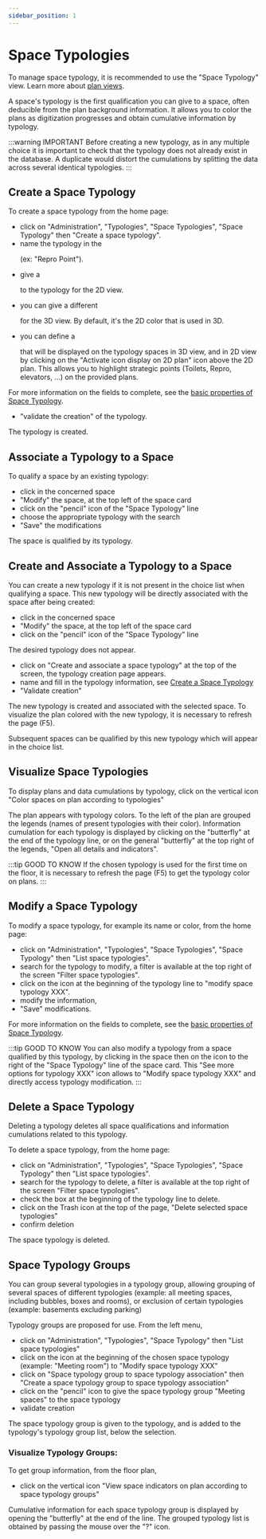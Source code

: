 ```yaml
---
sidebar_position: 1
---
```


# Space Typologies

To manage space typology, it is recommended to use the "Space Typology" view.
Learn more about [plan views](/en/docs/courses/views/planviews#space-typology-view).

A space's typology is the first qualification you can give to a space, often deducible from the plan background information.
It allows you to color the plans as digitization progresses and obtain cumulative information by typology.

:::warning IMPORTANT
Before creating a new typology, as in any multiple choice it is important to check that the typology does not already exist in the database. A duplicate would distort the cumulations by splitting the data across several identical typologies.
:::

## Create a Space Typology

To create a space typology from the home page:

-   click on "Administration", "Typologies", "Space Typologies", "Space Typology" then "Create a space typology".
-   name the typology in the <P code="roomType:name" /> (ex: "Repro Point").
-   give a <P code="roomType:color" /> to the typology for the 2D view.
-   you can give a different <P code="roomType:color3d" /> for the 3D view. By default, it's the 2D color that is used in 3D.
-   you can define a <P code="roomType:icon" /> that will be displayed on the typology spaces in 3D view, and in 2D view by clicking on the "Activate icon display on 2D plan" icon above the 2D plan. This allows you to highlight strategic points (Toilets, Repro, elevators, ...) on the provided plans.

For more information on the fields to complete, see the [basic properties of Space Typology](/en/entities/admin/types/room-types/room-type).

-   "validate the creation" of the typology.

The typology is created.

## Associate a Typology to a Space

To qualify a space by an existing typology:

-   click in the concerned space
-   "Modify" the space, at the top left of the space card
-   click on the "pencil" icon of the "Space Typology" line
-   choose the appropriate typology with the search
-   "Save" the modifications

The space is qualified by its typology.

## Create and Associate a Typology to a Space

You can create a new typology if it is not present in the choice list when qualifying a space.
This new typology will be directly associated with the space after being created:

-   click in the concerned space
-   "Modify" the space, at the top left of the space card
-   click on the "pencil" icon of the "Space Typology" line

The desired typology does not appear.

-   click on "Create and associate a space typology" at the top of the screen, the typology creation page appears.
-   name and fill in the typology information, see [Create a Space Typology](/en/docs/tutorials/surfaces/room/roomtype#create-a-space-typology)
-   "Validate creation"

The new typology is created and associated with the selected space.
To visualize the plan colored with the new typology, it is necessary to refresh the page (F5).

Subsequent spaces can be qualified by this new typology which will appear in the choice list.


## Visualize Space Typologies

To display plans and data cumulations by typology, click on the vertical icon "Color spaces on plan according to typologies"

The plan appears with typology colors.
To the left of the plan are grouped the legends (names of present typologies with their color).
Information cumulation for each typology is displayed by clicking on the "butterfly" at the end of the typology line, or on the general "butterfly" at the top right of the legends, "Open all details and indicators".

:::tip GOOD TO KNOW
If the chosen typology is used for the first time on the floor, it is necessary to refresh the page (F5) to get the typology color on plans.
:::

## Modify a Space Typology

To modify a space typology, for example its name or color, from the home page:

-   click on "Administration", "Typologies", "Space Typologies", "Space Typology" then "List space typologies".
-   search for the typology to modify, a filter is available at the top right of the screen "Filter space typologies".
-   click on the icon at the beginning of the typology line to "modify space typology XXX".
-   modify the information,
-   "Save" modifications.

For more information on the fields to complete, see the [basic properties of Space Typology](/en/entities/admin/types/room-types/room-type).

:::tip GOOD TO KNOW
You can also modify a typology from a space qualified by this typology, by clicking in the space then on the icon to the right of the "Space Typology" line of the space card. This "See more options for typology XXX" icon allows to "Modify space typology XXX" and directly access typology modification.
:::


## Delete a Space Typology

Deleting a typology deletes all space qualifications and information cumulations related to this typology.

To delete a space typology, from the home page:

-   click on "Administration", "Typologies", "Space Typologies", "Space Typology" then "List space typologies".
-   search for the typology to delete, a filter is available at the top right of the screen "Filter space typologies".
-   check the box at the beginning of the typology line to delete.
-   click on the Trash icon at the top of the page, "Delete selected space typologies"
-   confirm deletion

The space typology is deleted.

## Space Typology Groups

You can group several typologies in a typology group, allowing grouping of several spaces of different typologies (example: all meeting spaces, including bubbles, boxes and rooms), or exclusion of certain typologies (example: basements excluding parking)

Typology groups are proposed for use. From the left menu,

-   click on "Administration", "Typologies", "Space Typology" then "List space typologies"
-   click on the icon at the beginning of the chosen space typology (example: "Meeting room") to "Modify space typology XXX"
-   click on "Space typology group to space typology association" then "Create a space typology group to space typology association"
-   click on the "pencil" icon to give the space typology group "Meeting spaces" to the space typology
-   validate creation

The space typology group is given to the typology, and is added to the typology's typology group list, below the selection.

### Visualize Typology Groups:

To get group information, from the floor plan,

-   click on the vertical icon "View space indicators on plan according to space typology groups"

Cumulative information for each space typology group is displayed by opening the "butterfly" at the end of the line.
The grouped typology list is obtained by passing the mouse over the "?" icon.